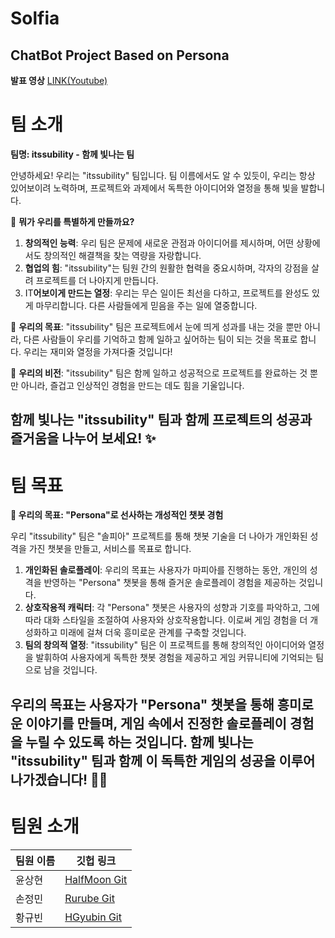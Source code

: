 # Solfia
ChatBot Project Based on Persona
---
**발표 영상** [LINK(Youtube)](https://youtu.be/Yxf-iGotDWo?si=8N0mVV1vj5jbGV0L)

# 팀 소개
**팀명: itssubility - 함께 빛나는 팀**

안녕하세요! 우리는 "itssubility" 팀입니다. 팀 이름에서도 알 수 있듯이, 우리는 항상 있어보이려 노력하며, 프로젝트와 과제에서 독특한 아이디어와 열정을 통해 빛을 발합니다.

🌟 **뭐가 우리를 특별하게 만들까요?**

1. **창의적인 능력**: 우리 팀은 문제에 새로운 관점과 아이디어를 제시하며, 어떤 상황에서도 창의적인 해결책을 찾는 역량을 자랑합니다.
2. **협업의 힘**: "itssubility"는 팀원 간의 원활한 협력을 중요시하며, 각자의 강점을 살려 프로젝트를 더 나아지게 만듭니다.
3. IT**어보이게 만드는 열정**: 우리는 무슨 일이든 최선을 다하고, 프로젝트를 완성도 있게 마무리합니다. 다른 사람들에게 믿음을 주는 일에 열중합니다.

🌈 **우리의 목표**: "itssubility" 팀은 프로젝트에서 눈에 띄게 성과를 내는 것을 뿐만 아니라, 다른 사람들이 우리를 기억하고 함께 일하고 싶어하는 팀이 되는 것을 목표로 합니다. 우리는 재미와 열정을 가져다줄 것입니다!

🚀 **우리의 비전**: "itssubility" 팀은 함께 일하고 성공적으로 프로젝트를 완료하는 것 뿐만 아니라, 즐겁고 인상적인 경험을 만드는 데도 힘을 기울입니다.

함께 빛나는 "itssubility" 팀과 함께 프로젝트의 성공과 즐거움을 나누어 보세요! ✨
---
# 팀 목표
**🌟 우리의 목표: "Persona"로 선사하는 개성적인 챗봇 경험**

우리 "itssubility" 팀은 "솔피아" 프로젝트를 통해 챗봇 기술을 더 나아가 개인화된 성격을 가진 챗봇을 만들고, 서비스를 목표로 합니다.

1. **개인화된 솔로플레이**: 우리의 목표는 사용자가 마피아를 진행하는 동안, 개인의 성격을 반영하는 "Persona" 챗봇을 통해 즐거운 솔로플레이 경험을 제공하는 것입니다.
2. **상호작용적 캐릭터**: 각 "Persona" 챗봇은 사용자의 성향과 기호를 파악하고, 그에 따라 대화 스타일을 조절하여 사용자와 상호작용합니다. 이로써 게임 경험을 더 개성화하고 미래에 걸쳐 더욱 흥미로운 관계를 구축할 것입니다.
3. **팀의 창의적 열정**: "itssubility" 팀은 이 프로젝트를 통해 창의적인 아이디어와 열정을 발휘하여 사용자에게 독특한 챗봇 경험을 제공하고 게임 커뮤니티에 기억되는 팀으로 남을 것입니다.

우리의 목표는 사용자가 "Persona" 챗봇을 통해 흥미로운 이야기를 만들며, 게임 속에서 진정한 솔로플레이 경험을 누릴 수 있도록 하는 것입니다. 함께 빛나는 "itssubility" 팀과 함께 이 독특한 게임의 성공을 이루어나가겠습니다! 🚀✨
---
# 팀원 소개

| 팀원 이름   | 깃헙 링크                              |
|------------|--------------------------------------|
| 윤상현   | [HalfMoon Git](https://github.com/HalfMoon1008) |
| 손정민   | [Rurube Git](https://github.com/rurube) |
| 황규빈   | [HGyubin Git](https://github.com/HGyubin) |

